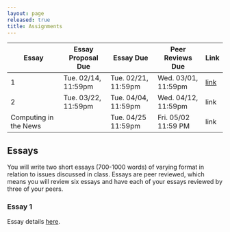 ```yaml
---
layout: page
released: true
title: Assignments
---
```


| Essay | Essay Proposal Due | Essay Due           | Peer Reviews Due    | Link |
|-------|--------------------|---------------------|---------------------| ---- |
| 1     | Tue. 02/14, 11:59pm | Tue. 02/21, 11:59pm | Wed. 03/01, 11:59pm  | [link][essay1] |
| 2     | Tue. 03/22, 11:59pm | Tue. 04/04, 11:59pm  | Wed. 04/12, 11:59pm  | link |
| Computing in the News | | Tue. 04/25 11:59pm | Fri. 05/02 11:59 PM | link |

## Essays

You will write two short essays (700-1000 words) of varying format in relation
to issues discussed in class. Essays are peer reviewed, which means you will
review six essays and have each of your essays reviewed by three of your peers.

### Essay 1

Essay details [here][essay1].

[essay1]: assignments/essay1.md

<!--
Optional Essay: Ethics in the News
------------------

This is an optional assignment that can be completed to make up one of the two required essays. You will complete an Ethics in the News assignment where you research a current topic in computing (outside of lecture topics) and its social implications. Word count, depth, and citation requirements will be similar to the two required essays.
Details to be released around 11/14.
-->
